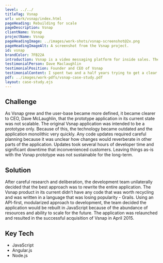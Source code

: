 ```yaml
---
level: ../../
titleTag: Vsnap
url: work/vsnap/index.html
pageHeading: Rebuilding for scale
pageDescription: Vsnap
clientName: Vsnap
projectName: Vsnap
pageHeadingImage: ../images/work-shots/vsnap-screenshot@2x.png
pageHeadingImageAlt: A screenshot from the Vsnap project.
id: vsnap
brandColor: 7FB22A
introduction: Vsnap is a video messaging platform for inside sales. The app’s mission is to humanize sales interactions to build sustained business relationships. To use the app, sales representatives record up to a 60-second video message that can include attachments or a note to the recipient. Sales reps just need to know the email address of the recipient to make sure the video message is received.
testimonialPerson: Dave Maclaughlin
testimonialPosition: Founder and CEO of Vsnap
testimonialContent: I spent two and a half years trying to get a clear path on tech – all of which was wrong. Chris got his head around the product quickly and gave me a roadmap to where we wanted to be.
pdf: ../images/work-pdfs/vsnap-case-study.pdf
layout: case-study.ejs
---
```


<h2 class="text-heading-two">Challenge</h2>

<p>As Vsnap grew and the user-base became more defined, it became clearer to CEO, Dave McLaughlin, that the prototype application in its current state was not scalable. The original Vsnap application was intended to be a prototype only. Because of this, the technology became outdated and the application monolithic very quickly. Any code updates required careful planning because it was unclear how changes would reverberate in other parts of the application. Updates took several hours of developer time and significant downtime that inconvenienced customers. Leaving things as-is with the Vsnap prototype was not sustainable for the long-term.</p>

<h2 class="text-heading-two">Solution</h2>

<p>After careful research and deliberation, the development team unilaterally decided that the best approach was to rewrite the entire application. The Vsnap product in its current didn’t have any code that was worth recycling and was written in a language that was losing popularity - Grails. Using an API-first, modularized approach to development, the team decided the application would be rebuilt in JavaScript because of the abundance of resources and ability to scale for the future. The application was relaunched and resulted in the successful acquisition of Vsnap in April 2015.</p>

<h2 class="text-heading-two">Key Tech</h2>

<ul>
  <li>JavaScript</li>
  <li>Angular.js</li>
  <li>Node.js</li>
</ul>